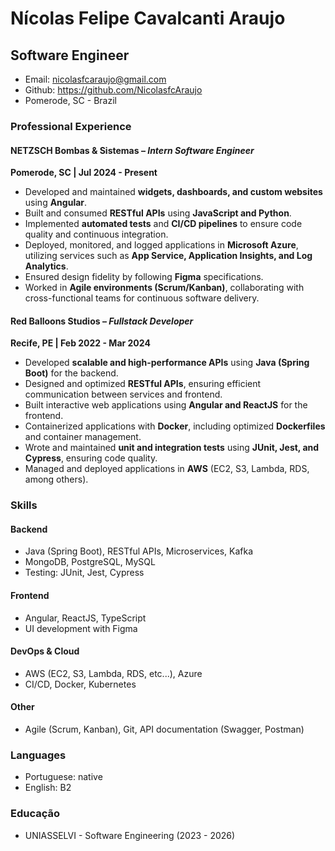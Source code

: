 # Nícolas Felipe Cavalcanti Araujo
## Software Engineer 

- Email: nicolasfcaraujo@gmail.com
- Github: https://github.com/NicolasfcAraujo
- Pomerode, SC - Brazil


### Professional Experience  

#### NETZSCH Bombas & Sistemas – *Intern Software Engineer*  
**Pomerode, SC | Jul 2024 - Present**  
- Developed and maintained **widgets, dashboards, and custom websites** using **Angular**.  
- Built and consumed **RESTful APIs** using **JavaScript and Python**.  
- Implemented **automated tests** and **CI/CD pipelines** to ensure code quality and continuous integration.  
- Deployed, monitored, and logged applications in **Microsoft Azure**, utilizing services such as **App Service, Application Insights, and Log Analytics**.  
- Ensured design fidelity by following **Figma** specifications.  
- Worked in **Agile environments (Scrum/Kanban)**, collaborating with cross-functional teams for continuous software delivery.  

#### Red Balloons Studios – *Fullstack Developer*  
**Recife, PE | Feb 2022 - Mar 2024**  
- Developed **scalable and high-performance APIs** using **Java (Spring Boot)** for the backend.  
- Designed and optimized **RESTful APIs**, ensuring efficient communication between services and frontend.  
- Built interactive web applications using **Angular and ReactJS** for the frontend.  
- Containerized applications with **Docker**, including optimized **Dockerfiles** and container management.  
- Wrote and maintained **unit and integration tests** using **JUnit, Jest, and Cypress**, ensuring code quality.  
- Managed and deployed applications in **AWS** (EC2, S3, Lambda, RDS, among others).

### Skills  

#### Backend  
- Java (Spring Boot), RESTful APIs, Microservices, Kafka  
- MongoDB, PostgreSQL, MySQL  
- Testing: JUnit, Jest, Cypress  

#### Frontend  
- Angular, ReactJS, TypeScript  
- UI development with Figma  

#### DevOps & Cloud  
- AWS (EC2, S3, Lambda, RDS, etc...), Azure  
- CI/CD, Docker, Kubernetes  

#### Other  
- Agile (Scrum, Kanban), Git, API documentation (Swagger, Postman)

### Languages
- Portuguese: native
- English: B2

### Educação

- UNIASSELVI - Software Engineering (2023 - 2026)
